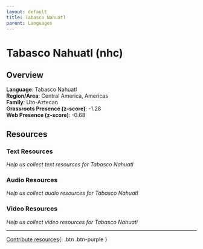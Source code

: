 ```yaml
---
layout: default
title: Tabasco Nahuatl
parent: Languages
---
```


# Tabasco Nahuatl (nhc)

## Overview

**Language**: Tabasco Nahuatl  
**Region/Area**: Central America, Americas  
**Family**: Uto-Aztecan  
**Grassroots Presence (z-score)**: -1.28  
**Web Presence (z-score)**: -0.68  

## Resources

### Text Resources
*Help us collect text resources for Tabasco Nahuatl*

### Audio Resources
*Help us collect audio resources for Tabasco Nahuatl*

### Video Resources
*Help us collect video resources for Tabasco Nahuatl*

---

[Contribute resources](https://forms.office.com/e/1SfLJx3u1r){: .btn .btn-purple }

